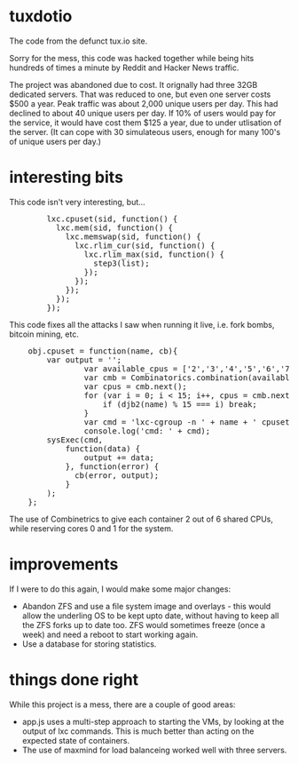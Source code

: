 # tuxdotio
The code from the defunct tux.io site.

Sorry for the mess, this code was hacked together while being hits hundreds of times a minute by Reddit and Hacker News traffic.

The project was abandoned due to cost.  It orignally had three 32GB dedicated servers.  That was reduced to one, but even one server costs $500 a year.  Peak traffic was about 2,000 unique users per day.  This had declined to about 40 unique users per day.  If 10% of users would pay for the service, it would have cost them $125 a year, due to under utlisation of the server.  (It can cope with 30 simulateous users, enough for many 100's of unique users per day.)

# interesting bits
This code isn't very interesting, but...
<pre>
        lxc.cpuset(sid, function() {
          lxc.mem(sid, function() {
            lxc.memswap(sid, function() {
              lxc.rlim_cur(sid, function() {
                lxc.rlim_max(sid, function() {
                  step3(list);
                });
              });
            });
          });
        });
</pre>
This code fixes all the attacks I saw when running it live, i.e. fork bombs, bitcoin mining, etc.

<pre>
    obj.cpuset = function(name, cb){
        var output = '';
                var available_cpus = ['2','3','4','5','6','7'];
                var cmb = Combinatorics.combination(available_cpus, 2); // give each container two different cpus out of six
                var cpus = cmb.next();
                for (var i = 0; i < 15; i++, cpus = cmb.next()) { // there are 15
                    if (djb2(name) % 15 === i) break;
                }
                var cmd = 'lxc-cgroup -n ' + name + ' cpuset.cpus "' + cpus.join(',') + '"';
                console.log('cmd: ' + cmd);
        sysExec(cmd,
            function(data) {
                output += data;
            }, function(error) {
              cb(error, output);
            }
        );
    };
</pre>

The use of Combinetrics to give each container 2 out of 6 shared CPUs, while reserving cores 0 and 1 for the system.

# improvements
If I were to do this again, I would make some major changes:
- Abandon ZFS and use a file system image and overlays - this would allow the underling OS to be kept upto date, without having to keep all the ZFS forks up to date too.  ZFS would sometimes freeze (once a week) and need a reboot to start working again.
- Use a database for storing statistics.

# things done right
While this project is a mess, there are a couple of good areas:
- app.js uses a multi-step approach to starting the VMs, by looking at the output of lxc commands.  This is much better than acting on the expected state of containers.
- The use of maxmind for load balanceing worked well with three servers.
